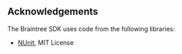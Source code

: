 Acknowledgements
----------------

The Braintree SDK uses code from the following libraries:

* [NUnit](https://github.com/nunit/nunit), MIT License

